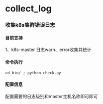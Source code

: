 # collect_log

### 收集k8s集群错误日志

#### 目前支持

1、k8s-master 日志warn、error收集并统计

#### 命令执行

```angular2html
cd bin/ ; python check.py
```

#### 配置信息

配置需要的日志级别和master主机名称即可即可




